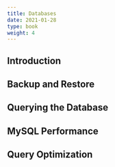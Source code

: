 ```yaml
---
title: Databases
date: 2021-01-28
type: book
weight: 4
---
```

## Introduction
## Backup and Restore
## Querying the Database
## MySQL Performance
## Query Optimization

